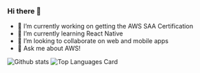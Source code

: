 ### Hi there 👋

- 🔭 I’m currently working on getting the AWS SAA Certification
- 🌱 I’m currently learning React Native
- 👯 I’m looking to collaborate on web and mobile apps
- 💬 Ask me about AWS!

![Github stats](https://github-readme-stats.vercel.app/api?username=tbacon20&theme=highcontrast&show_icons=true&count_private=true) ![Top Languages Card](https://github-readme-stats.vercel.app/api/top-langs/?username=tbacon20&layout=compact)
